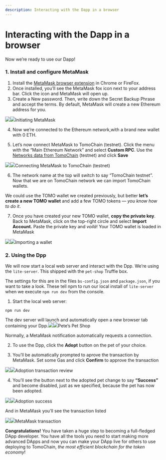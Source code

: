 ```yaml
---
description: Interacting with the Dapp in a browser
---
```


# Interacting with the Dapp in a browser

Now we’re ready to use our Dapp!

### 1. Install and configure MetaMask <a id="4986"></a>

1. Install the [MetaMask browser extension](https://metamask.io/) in Chrome or FireFox.
2. Once installed, you’ll see the MetaMask fox icon next to your address bar. Click the icon and MetaMask will open up.
3. Create a New password. Then, write down the Secret Backup Phrase and accept the terms. By default, MetaMask will create a new Ethereum address for you.

![](https://miro.medium.com/max/60/1*tV2bQfZ2vVhvpOOwKY0Y5g.png?q=20)![](https://miro.medium.com/max/1828/1*tV2bQfZ2vVhvpOOwKY0Y5g.png)Initiating MetaMask

4. Now we’re connected to the Ethereum network,with a brand new wallet with 0 ETH.

5. Let’s now connect MetaMask to TomoChain \(testnet\). Click the menu with the “Main Ethereum Network” and select **Custom RPC**. Use the [Networks data from TomoChain](https://docs.tomochain.com/general/networks/) \(testnet\) and click **Save**

![](https://miro.medium.com/max/60/1*Dm4qhGJOjnolRwxX-VN94w.png?q=20)![](https://miro.medium.com/max/1424/1*Dm4qhGJOjnolRwxX-VN94w.png)Connecting MetaMask to TomoChain \(testnet\)

6. The network name at the top will switch to say “TomoChain testnet”. Now that we are on TomoChain network we can import TomoChain wallets.

We could use the TOMO wallet we created previously, but better **let’s create a new TOMO wallet** and add a few TOMO tokens — _you know how to do it_.

7. Once you have created your new TOMO wallet, **copy the private key**. Back to MetaMask, click on the top-right circle and select **Import Account.** Paste the private key and _voilà_! Your TOMO wallet is loaded in MetaMask

![](https://miro.medium.com/max/60/1*AjEHidU-h0Ae0CXTsQUJ5Q.png?q=20)![](https://miro.medium.com/max/1298/1*AjEHidU-h0Ae0CXTsQUJ5Q.png)Importing a wallet

### 2. Using the Dpp <a id="9432"></a>

We will now start a local web server and interact with the Dpp. We’re using the `lite-server`. This shipped with the `pet-shop` Truffle box.

The settings for this are in the files `bs-config.json` and `package.json`, if you want to take a look. These tell npm to run our local install of `lite-server` when we execute `npm run dev` from the console.

1. Start the local web server:

```text
npm run dev
```

The dev server will launch and automatically open a new browser tab containing your Dpp.![](https://miro.medium.com/max/60/1*gq766GpFC3UUCMoPW_3Isw.png?q=20)![](https://miro.medium.com/max/2204/1*gq766GpFC3UUCMoPW_3Isw.png)Pete’s Pet Shop

Normally, a MetaMask notification automatically requests a connection.

2. To use the Dpp, click the **Adopt** button on the pet of your choice.

3. You’ll be automatically prompted to aprove the transaction by MetaMask. Set some Gas and click **Confirm** to approve the transaction

![](https://miro.medium.com/max/60/1*KNOJi0WwGoYF7jy_AQz43Q.png?q=20)![](https://miro.medium.com/max/1378/1*KNOJi0WwGoYF7jy_AQz43Q.png)Adoption transaction review

4. You’ll see the button next to the adopted pet change to say **“Success”** and become disabled, just as we specified, because the pet has now been adopted.

![](https://miro.medium.com/max/46/0*iwMICrpZrGfJiNSY.png?q=20)![](https://miro.medium.com/max/988/0*iwMICrpZrGfJiNSY.png)Adoption success

And in MetaMask you’ll see the transaction listed

![](https://miro.medium.com/max/44/1*iqZsMFlAA3NCkOO-xfEjiQ.png?q=20)![](https://miro.medium.com/max/746/1*iqZsMFlAA3NCkOO-xfEjiQ.png)MetaMask transaction

**Congratulations!** You have taken a huge step to becoming a full-fledged DApp developer. You have all the tools you need to start making more advanced DApps and now you can make your DApp live for others to use deploying to TomoChain, _the most efficient blockchain for the token economy_!

